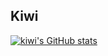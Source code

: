 ## Kiwi

[![kiwi's GitHub stats](https://github-readme-stats.vercel.app/api?username=kdo9921&count_private=true&show_icons=true&bg_color=30,e96443,904e95&title_color=fff&text_color=fff&icon_color=fff)](https://github.com/anuraghazra/github-readme-stats)
